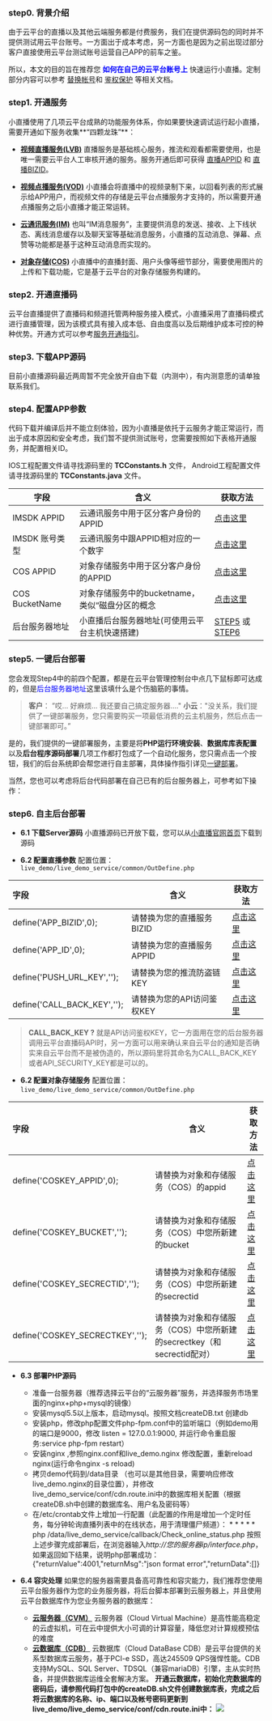 ### step0. 背景介绍
由于云平台的直播以及其他云端服务都是付费服务，我们在提供源码包的同时并不提供测试用云平台账号。一方面出于成本考虑，另一方面也是因为之前出现过部分客户直接使用云平台测试账号运营自己APP的前车之鉴。

所以，本文的目的旨在推荐您 <font color='blue'>**如何在自己的云平台账号上** </font>快速运行小直播。定制部分内容可以参考 [替换帐号](http://tcecqpoc.fsphere.cn/document/product/267/6441)和 [鉴权保护](http://tcecqpoc.fsphere.cn/doc/api/258/6442) 等相关文档。

### step1. 开通服务
小直播使用了几项云平台成熟的功能服务体系，你如果要快速调试运行起小直播，需要开通如下服务收集**“四颗龙珠”**：
- [**视频直播服务(LVB)**](http://tcecqpoc.fsphere.cn/doc/api/258/6208#1.1-.E5.A6.82.E4.BD.95.E5.BC.80.E9.80.9A.E8.A7.86.E9.A2.91.E7.9B.B4.E6.92.AD.E6.9C.8D.E5.8A.A1) 
直播服务是基础核心服务，推流和观看都需要使用，也是唯一需要云平台人工审核开通的服务。服务开通后即可获得 [直播APPID](http://tcecqpoc.fsphere.cn/doc/api/258/6208#1.3-.E6.9F.A5.E8.AF.A2.E6.88.91.E7.9A.84.E7.9B.B4.E6.92.ADappid) 和 [直播BIZID](http://tcecqpoc.fsphere.cn/doc/api/258/6208#1.4-.E6.9F.A5.E8.AF.A2.E6.88.91.E7.9A.84.E7.9B.B4.E6.92.ADbizid)。

- [**视频点播服务(VOD)**](http://tcecqpoc.fsphere.cn/doc/api/258/6208#2.1-.E5.A6.82.E4.BD.95.E5.BC.80.E9.80.9A.E8.A7.86.E9.A2.91.E7.82.B9.E6.92.AD.E6.9C.8D.E5.8A.A1)
小直播会将直播中的视频录制下来，以回看列表的形式展示给APP用户，而视频文件的存储是云平台点播服务才支持的，所以需要开通点播服务之后小直播才能正常运转。

- [**云通讯服务(IM)**](http://tcecqpoc.fsphere.cn/doc/api/258/6208#3.1-.E5.A6.82.E4.BD.95.E5.BC.80.E9.80.9A.E4.BA.91.E9.80.9A.E8.AE.AF.E6.9C.8D.E5.8A.A1)
也叫“IM消息服务”，主要提供消息的发送、接收、上下线状态、离线消息缓存以及聊天室等基础消息服务，小直播的互动消息、弹幕、点赞等功能都是基于这种互动消息而实现的。

- [**对象存储(COS)**](http://tcecqpoc.fsphere.cn/doc/api/258/6208#4.-.E5.AF.B9.E8.B1.A1.E5.AD.98.E5.82.A8.E6.9C.8D.E5.8A.A1.EF.BC.88cos.EF.BC.89)
小直播中的直播封面、用户头像等细节部分，需要使用图片的上传和下载功能，它是基于云平台的对象存储服务构建的。

### step2. 开通直播码
云平台直播提供了直播码和频道托管两种服务接入模式，小直播采用了直播码模式进行直播管理，因为该模式具有接入成本低、自由度高以及后期维护成本可控的种种优势。开通方式可以参考[服务开通指引](http://tcecqpoc.fsphere.cn/doc/api/258/6100)。

### step3. 下载APP源码
目前小直播源码最近两周暂不完全放开自由下载（内测中），有内测意愿的请单独联系我们。

### step4. 配置APP参数
代码下载并编译后并不能立刻体验，因为小直播是依托于云服务才能正常运行，而出于成本原因和安全考虑，我们暂不提供测试账号，您需要按照如下表格开通服务，并配置相关ID。

IOS工程配置文件请寻找源码里的 **TCConstants.h** 文件， Android工程配置文件请寻找源码里的 **TCConstants.java** 文件。

| 字段             | 含义                            | 获取方法  |
| -------------- | ----------------------------- | ----- |
| IMSDK APPID    | 云通讯服务中用于区分客户身份的APPID          | [点击这里](http://tcecqpoc.fsphere.cn/doc/api/258/6208#3.2-im-sdk-appid)  |
| IMSDK 账号类型     | 云通讯服务中跟APPID相对应的一个数字          | [点击这里](http://tcecqpoc.fsphere.cn/doc/api/258/6208#3.3-im-sdk-.E8.B4.A6.E5.8F.B7.E7.B1.BB.E5.9E.8B)  |
| COS APPID      | 对象存储服务中用于区分客户身份的APPID         | [点击这里](http://tcecqpoc.fsphere.cn/doc/api/258/6208#4.4-.E6.9F.A5.E8.AF.A2.E6.88.91.E7.9A.84cos-appid)  |
| COS BucketName | 对象存储服务中的bucketname，类似“磁盘分区的概念 | [点击这里](http://tcecqpoc.fsphere.cn/doc/api/258/6208#4.3-.E6.9F.A5.E8.AF.A2.E6.88.91.E7.9A.84bucketname)  |
| 后台服务器地址        | 小直播后台服务器地址(可使用云平台主机快速搭建)      | [STEP5](http://tcecqpoc.fsphere.cn/doc/api/258/6165#step5.-.E4.B8.80.E9.94.AE.E5.90.8E.E5.8F.B0.E9.83.A8.E7.BD.B2) 或 [STEP6](http://tcecqpoc.fsphere.cn/doc/api/258/6165#step6.-.E8.87.AA.E4.B8.BB.E5.90.8E.E5.8F.B0.E9.83.A8.E7.BD.B2) |

### step5. 一键后台部署
您会发现Step4中的前四个配置，都是在云平台管理控制台中点几下鼠标即可达成的，但是<font color='blue'>后台服务器地址</font>这里该填什么是个伤脑筋的事情。
   >  **客户**： ”哎... 好麻烦... 我还要自己搞定服务器...."
   >  **小云**："没关系，我们提供了一键部署服务，您只需要购买一项最低消费的云主机服务，然后点击一键部署即可。”

是的，我们提供的一键部署服务，主要是将**PHP运行环境安装**、**数据库库表配置**以及**后台程序源码部署**几项工作都打包成了一个自动化服务，您只需点击一个按钮，我们的后台系统即会帮您进行自主部署，具体操作指引详见[一键部署](http://tcecqpoc.fsphere.cn/doc/api/258/6174)。

当然，您也可以考虑将后台代码部署在自己已有的后台服务器上，可参考如下操作：

### step6. 自主后台部署
- **6.1 下载Server源码**
小直播源码已开放下载，您可以从[小直播官网首页](http://tcecqpoc.fsphere.cn/product/mlvb.html#sdk)下载到源码

- **6.2 配置直播参数**
  配置位置：`live_demo/live_demo_service/common/OutDefine.php`

| 字段                          | 含义                | 获取方法 |
| :-------------------------- | ----------------- | ---- |
| define('APP_BIZID',0);      | 请替换为您的直播服务BIZID   | [点击这里](http://tcecqpoc.fsphere.cn/doc/api/258/6208#1.4-.E6.9F.A5.E8.AF.A2.E6.88.91.E7.9A.84.E7.9B.B4.E6.92.ADbizid) |
| define('APP_ID',0);      | 请替换为您的直播服务APPID   | [点击这里](http://tcecqpoc.fsphere.cn/doc/api/258/6208#1.3-.E6.9F.A5.E8.AF.A2.E6.88.91.E7.9A.84.E7.9B.B4.E6.92.ADappid) |
| define('PUSH_URL_KEY','');  | 请替换为您的推流防盗链KEY    | [点击这里](http://tcecqpoc.fsphere.cn/doc/api/258/6208#1.5-.E6.9F.A5.E8.AF.A2.E6.8E.A8.E6.B5.81.E9.98.B2.E7.9B.97.E9.93.BEkey) |
| define('CALL_BACK_KEY',''); | 请替换为您的API访问鉴权KEY | [点击这里](http://tcecqpoc.fsphere.cn/doc/api/258/6208#1.6-.E6.9F.A5.E8.AF.A2api.E8.AE.BF.E9.97.AE.E9.89.B4.E6.9D.83key) |

> **CALL_BACK_KEY ?** 
>  就是API访问鉴权KEY，它一方面用在您的后台服务器调用云平台直播码API时，另一方面可以用来确认来自云平台的通知是否确实来自云平台而不是被伪造的，所以源码里将其命名为CALL_BACK_KEY或者API_SECURITY_KEY都是可以的。

- **6.2 配置对象存储服务**
  配置位置：`live_demo/live_demo_service/common/OutDefine.php`

| 字段                              | 含义                                       | 获取方法 |
| :------------------------------ | ---------------------------------------- | ---- |
| define('COSKEY_APPID',0);       | 请替换为对象和存储服务（COS）的appid                   | [点击这里](http://tcecqpoc.fsphere.cn/doc/api/258/6208#4.4-.E6.9F.A5.E8.AF.A2.E6.88.91.E7.9A.84cos-appid) |
| define('COSKEY_BUCKET','');     | 请替换为对象和存储服务（COS）中您所新建的bucket             | [点击这里](http://tcecqpoc.fsphere.cn/doc/api/258/6208#4.3-.E6.9F.A5.E8.AF.A2.E6.88.91.E7.9A.84bucketname) |
| define('COSKEY_SECRECTID','');  | 请替换为对象和存储服务（COS）中您所新建的secrectid          | [点击这里](http://tcecqpoc.fsphere.cn/doc/api/258/6208#4.5-.E6.9F.A5.E8.AF.A2.E6.88.91.E7.9A.84cos-secretid-.E5.92.8C-secretkey) |
| define('COSKEY_SECRECTKEY',''); | 请替换为对象和存储服务（COS）中您所新建的secrectkey（和secrectid配对） | [点击这里](http://tcecqpoc.fsphere.cn/doc/api/258/6208#4.5-.E6.9F.A5.E8.AF.A2.E6.88.91.E7.9A.84cos-secretid-.E5.92.8C-secretkey) |

- **6.3 部署PHP源码**
  - 准备一台服务器（推荐选择云平台的“云服务器”服务，并选择服务市场里面的nginx+php+mysql的镜像）
  - 安装mysql5.5以上版本，启动mysql。按照文档createDB.txt 创建db
  - 安装php，修改php配置文件php-fpm.conf中的监听端口（例如demo用的端口是9000，修改 listen = 127.0.0.1:9000, 并运行命令重启服务:service php-fpm restart）
  - 安装nginx ,参照nginx.conf和live_demo.nginx 修改配置，重新reload nginx(运行命令nginx -s reload)
  - 拷贝demo代码到/data目录 （也可以是其他目录，需要响应修改live_demo.nginx的目录位置），并修改live_demo_service/conf/cdn.route.ini中的数据库相关配置（根据createDB.sh中创建的数据库名、用户名及密码等）
  - 在/etc/crontab文件上增加一行配置（此配置的作用是增加一个定时任务，每分钟轮询直播列表中的在线状态，用于清理僵尸频道）：
\* \* \* \* \*  php /data/live_demo_service/callback/Check_online_status.php
按照上述步骤完成部署后，在浏览器输入*http://您的服务器ip/interface.php*，如果返回如下结果，说明php部署成功：
{"returnValue":4001,"returnMsg":"json format error","returnData":[]}

- **6.4 容灾处理**
如果您的服务器需要具备高可靠性和容灾能力，我们推荐您使用云平台服务器作为您的业务服务器，将后台脚本部署到云服务器上，并且使用云平台数据库作为您业务服务器的数据库：
	- [**云服务器（CVM）**](http://tcecqpoc.fsphere.cn/doc/api/258/6208#5.-.E4.BA.91.E6.9C.8D.E5.8A.A1.E5.99.A8.EF.BC.88.E5.8F.AF.E9.80.89.EF.BC.89)
	云服务器（Cloud Virtual Machine）是高性能高稳定的云虚拟机，可在云中提供大小可调的计算容量，降低您对计算规模预估的难度
	- [**云数据库（CDB）**](http://tcecqpoc.fsphere.cn/doc/api/258/6208#6.-.E4.BA.91.E6.95.B0.E6.8D.AE.E5.BA.93.EF.BC.88.E5.8F.AF.E9.80.89.EF.BC.89)
云数据库（Cloud DataBase CDB）是云平台提供的关系型数据库云服务，基于PCI-e SSD，高达245509 QPS强悍性能。CDB 支持MySQL、SQL Server、TDSQL（兼容mariaDB）引擎，主从实时热备，并提供数据库运维全套解决方案。
**开通云数据库，初始化完数据库的密码后，请参照代码打包中的createDB.sh文件创建数据库表，完成之后将云数据库的名称、ip、端口以及帐号密码更新到live_demo/live_demo_service/conf/cdn.route.ini中：**
![](http://imgcache.tcecqpoc.fsphere.cn/image/mc.qcloudimg.com/static/img/8461915e3f992a75dea1ce458cb80dc8/image.jpg)

